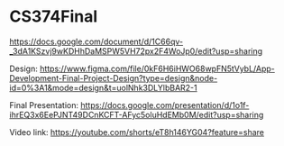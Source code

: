 # CS374Final

https://docs.google.com/document/d/1C66qv-_3dA1KSzvj9wKDHhDaMSPW5VH72px2F4WoJp0/edit?usp=sharing

Design: https://www.figma.com/file/0kF6H6iHWO68wpFN5tVybL/App-Development-Final-Project-Design?type=design&node-id=0%3A1&mode=design&t=uolNhk3DLYlbBAR2-1

Final Presentation: https://docs.google.com/presentation/d/1o1f-ihrEQ3x6EePJNT49DCnKCFT-AFyc5oluHdEMb0M/edit?usp=sharing

Video link: https://youtube.com/shorts/eT8h146YG04?feature=share